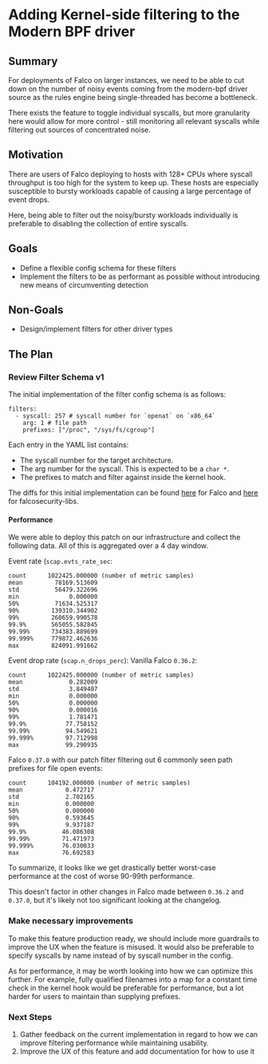 # Adding Kernel-side filtering to the Modern BPF driver
## Summary

For deployments of Falco on larger instances, we need to be able to cut down on the number of noisy events coming from the modern-bpf driver source as the rules engine being single-threaded has become a bottleneck.

There exists the feature to toggle individual syscalls, but more granularity here would allow for more control - still monitoring all relevant syscalls while filtering out sources of concentrated noise.

## Motivation

There are users of Falco deploying to hosts with 128+ CPUs where syscall throughput is too high for the system to keep up. These hosts are especially susceptible to bursty workloads capable of causing a large percentage of event drops.

Here, being able to filter out the noisy/bursty workloads individually is preferable to disabling the collection of entire syscalls.

## Goals

- Define a flexible config schema for these filters
- Implement the filters to be as performant as possible without introducing new means of circumventing detection

## Non-Goals

- Design/implement filters for other driver types

## The Plan

### Review Filter Schema v1

The initial implementation of the filter config schema is as follows:

```
filters:
  - syscall: 257 # syscall number for `openat` on `x86_64` 
    arg: 1 # file path
    prefixes: ["/proc", "/sys/fs/cgroup"]
```

Each entry in the YAML list contains:
- The syscall number for the target architecture.
- The arg number for the syscall. This is expected to be a `char *`.
- The prefixes to match and filter against inside the kernel hook.

The diffs for this initial implementation can be found [here](https://github.com/falcosecurity/falco/compare/master...HubSpot:falco:master) for Falco and [here](https://github.com/falcosecurity/libs/compare/master...HubSpot:falcosecurity-libs:master) for falcosecurity-libs. 
#### Performance

We were able to deploy this patch on our infrastructure and collect the following data. All of this is aggregated over a 4 day window.

Event rate (`scap.evts_rate_sec`:
```
count      1022425.000000 (number of metric samples)
mean         78169.513609
std          56479.322696
min              0.000000
50%          71634.525317
90%         139310.344902
99%         260659.990578
99.9%       565055.582845
99.99%      734383.889699
99.999%     779872.462636
max         824091.991662
```

Event drop rate (`scap.n_drops_perc`):
Vanilla Falco `0.36.2`:
```
count      1022425.000000 (number of metric samples)
mean             0.282009
std              3.849407
min              0.000000
50%              0.000000
90%              0.000016
99%              1.781471
99.9%           77.758152
99.99%          94.549621
99.999%         97.712998
max             99.290935
```
Falco `0.37.0` with our patch filter filtering out 6 commonly seen path prefixes for file open events: 
```
count      104192.000000 (number of metric samples)
mean            0.472717
std             2.702165
min             0.000000
50%             0.000000
90%             0.593645
99%             9.937187
99.9%          46.086308
99.99%         71.471973
99.999%        76.030033
max            76.692583
```

To summarize, it looks like we get drastically better worst-case performance at the cost of worse 90-99th performance. 

This doesn't factor in other changes in Falco made between `0.36.2` and `0.37.0`, but it's likely not too significant looking at the changelog.

### Make necessary improvements

To make this feature production ready, we should include more guardrails to improve the UX when the feature is misused. It would also be preferable to specify syscalls by name instead of by syscall number in the config.

As for performance, it may be worth looking into how we can optimize this further. For example, fully qualified filenames into a map for a constant time check in the kernel hook would be preferable for performance, but a lot harder for users to maintain than supplying prefixes. 

### Next Steps

1. Gather feedback on the current implementation in regard to how we can improve filtering performance while maintaining usability.
2. Improve the UX of this feature and add documentation for how to use it

